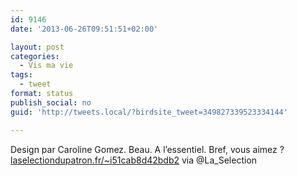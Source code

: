 ```yaml
---
id: 9146
date: '2013-06-26T09:51:51+02:00'

layout: post
categories:
  - Vis ma vie
tags:
  - tweet
format: status
publish_social: no
guid: 'http://tweets.local/?birdsite_tweet=349827339523334144'

---
```


Design par Caroline Gomez. Beau. A l’essentiel. Bref, vous aimez ? [laselectiondupatron.fr/~i51cab8d42bdb2](http://laselectiondupatron.fr/~i51cab8d42bdb2) via @La\_Selection